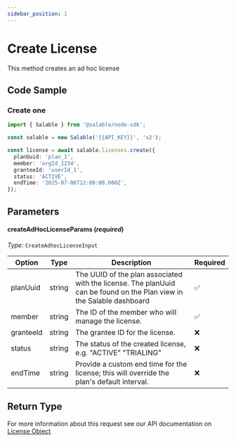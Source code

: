 ```yaml
---
sidebar_position: 1
---
```


# Create License

This method creates an ad hoc license

## Code Sample

### Create one

```typescript
import { Salable } from '@salable/node-sdk';

const salable = new Salable('{{API_KEY}}', 'v2');

const license = await salable.licenses.create({
  planUuid: 'plan_1',
  member: 'orgId_1234',
  granteeId: 'userId_1',
  status: 'ACTIVE',
  endTime: '2025-07-06T12:00:00.000Z',
});
```

## Parameters

#### createAdHocLicenseParams (_required_)

_Type:_ `CreateAdhocLicenseInput`

| Option    | Type   | Description                                                                                                           | Required |
| --------- | ------ | --------------------------------------------------------------------------------------------------------------------- | -------- |
| planUuid  | string | The UUID of the plan associated with the license. The planUuid can be found on the Plan view in the Salable dashboard | ✅        |
| member    | string | The ID of the member who will manage the license.                                                                     | ✅        |
| granteeId | string | The grantee ID for the license.                                                                                       | ❌        |
| status    | string | The status of the created license, e.g. "ACTIVE" "TRIALING"                                                           | ❌        |
| endTime   | string | Provide a custom end time for the license; this will override the plan's default interval.                            | ❌        |

## Return Type

For more information about this request see our API documentation on [License Object](https://docs.salable.app/api#tag/Licenses/operation/getLicenseByUuid)
